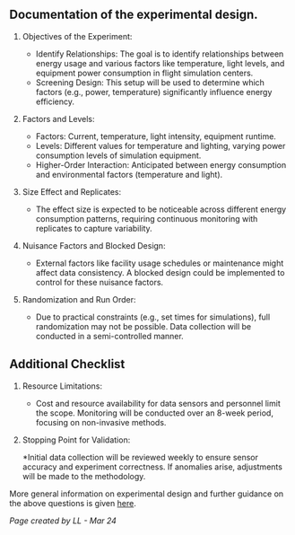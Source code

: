 ## Documentation of the experimental design. 

1. Objectives of the Experiment:

    * Identify Relationships: The goal is to identify relationships between energy usage and various factors like temperature, light levels, and equipment power consumption in flight simulation centers.
    * Screening Design: This setup will be used to determine which factors (e.g., power, temperature) significantly influence energy efficiency.
2. Factors and Levels:

     * Factors: Current, temperature, light intensity, equipment runtime.
     * Levels: Different values for temperature and lighting, varying power consumption levels of simulation equipment.
     * Higher-Order Interaction: Anticipated between energy consumption and environmental factors (temperature and light).
3. Size Effect and Replicates:

     * The effect size is expected to be noticeable across different energy consumption patterns, requiring continuous monitoring with replicates to capture variability.
4. Nuisance Factors and Blocked Design:

    * External factors like facility usage schedules or maintenance might affect data consistency. A blocked design could be implemented to control for these nuisance factors.
5. Randomization and Run Order:

    * Due to practical constraints (e.g., set times for simulations), full randomization may not be possible. Data collection will be conducted in a semi-controlled manner.
## Additional Checklist
1.  Resource Limitations:

    * Cost and resource availability for data sensors and personnel limit the scope. Monitoring will be conducted over an 8-week period, focusing on non-invasive methods.
2. Stopping Point for Validation:

    *Initial data collection will be reviewed weekly to ensure sensor accuracy and experiment correctness. If anomalies arise, adjustments will be made to the methodology.


More general information on experimental design and further guidance on the above questions is given [here](https://amrcwikijs.shef.ac.uk/en/AMRCDS/Guidance/DataAcquisitionandPreparation/DesignOfExperiments). 


*Page created by LL - Mar 24*